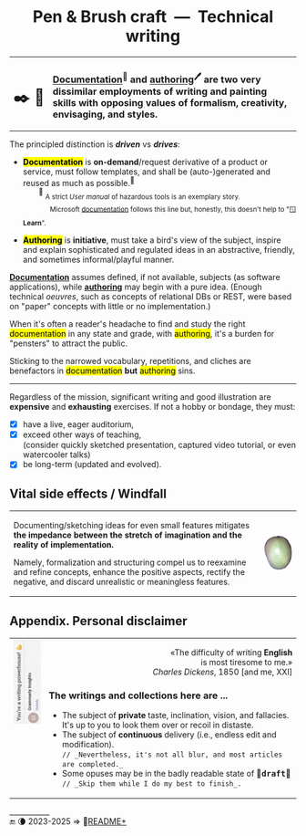 <h1 align="center">Pen & Brush craft &nbsp;&mdash;&nbsp; Technical writing</h1>

<table align="center"><tr></tr><tr><td>

# ✒️&nbsp;🎨
  
</td><td>

### [__Documentation__](README+/tech_docu.md)<sup>📄</sup> and [__authoring__](README+/tech-authoring.md)<sup>🖊️</sup> are two very dissimilar employments of writing and painting skills with opposing values of formalism, creativity, envisaging, and styles.

</td></tr></table>

The principled distinction is __*driven*__ vs __*drives*__:

* <mark>**Documentation**</mark> is **on-demand**/request derivative of a product or service, must follow templates, and shall be (auto-)generated and reused as much as possible.<sup>📖</sup>\
&nbsp; &nbsp; &nbsp; &nbsp;<sup>📖</sup> <sub>A strict _User manual_ of hazardous tools is an exemplary story.</sub>\
&nbsp; &nbsp; &nbsp; &nbsp; &nbsp; &nbsp; <sub>Microsoft [documentation](https://learn.microsoft.com/) follows this line but, honestly, this doesn't help to "🪟<b>Learn</b>".</docu>

* <mark>**Authoring**</mark> is **initiative**, must take a bird's view of the subject, inspire and explain sophisticated and regulated ideas in an abstractive, friendly, and sometimes informal/playful manner.

<ins>**Documentation**</ins> assumes defined, if not available, subjects (as software applications), while <ins>**authoring**</ins> may begin with a pure idea. (Enough technical _oeuvres_, such as concepts of relational DBs or REST, were based on "paper" concepts with little or no implementation.)

When it's often a reader's headache to find and study the right <mark>documentation</mark> in any state and grade, with <mark>authoring</mark>, it's a burden for "pensters" to attract the public. 

Sticking to the narrowed vocabulary, repetitions, and cliches are benefactors in <mark>documentation</mark> **but** <mark>authoring</mark> sins.

---

Regardless of the mission, significant writing and good illustration are **expensive** and **exhausting** exercises. If not a hobby or bondage, they must:

+ [x] have a live, eager auditorium,
+ [x] exceed other ways of teaching,\
(consider quickly sketched presentation, captured video tutorial, or even watercooler talks)
+ [x] be long-term (updated and evolved).

## Vital side effects / Windfall

<table><tr>
 <td>

Documenting/sketching ideas for even small features mitigates **the impedance between the stretch of imagination and the reality of implementation.**

Namely, formalization and structuring compel us to reexamine and refine concepts, enhance the positive aspects, rectify the negative, and discard unrealistic or meaningless features. 
  
</td>
<td><picture><img alt="&nbsp;Mango fruit" src="../_rsc/_img/photo/nat/mango/red_on_transparent-500px.png" width="200px"/></picture></td>
</tr></table>

## Appendix. Personal disclaimer

<table><tr valign="top">
<td><picture><img alt="&nbsp; Grammarly awards" src="../_rsc/_img/illus/docu/GrammarlyAwards.jpg" /></picture></td>
<td><p align="right"> <span title="&nbsp; &nbsp;... My God! If only we could write this beautiful language of France at all times!&#010;&#013; Letter to John Foster (7 July 1850)">
  «The difficulty of writing <b>English</b><br />is most tiresome to me.»<br />
<i>Charles Dickens</i>, 1850</span> [and me, XXI]</p>

### The writings and collections here are ...

* The subject of **private** taste, inclination, vision, and fallacies. It's up to you to look them over or recoil in distaste.
* The subject of **continuous** delivery (i.e., endless edit and modification).\
`// _Nevertheless, it's not all blur, and most articles are completed._`
* Some opuses may be in the badly readable state of 🚧<samp><b>draft</b></samp>🐝\
`// _Skip them while I do my best to finish_.`

</td>
</tr></table>

\___________\
🔚 🌘 2023-2025 &rArr; 📂[README+](README+)
